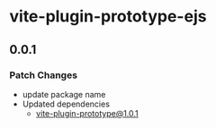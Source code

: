 # vite-plugin-prototype-ejs

## 0.0.1

### Patch Changes

- update package name
- Updated dependencies
  - vite-plugin-prototype@1.0.1
